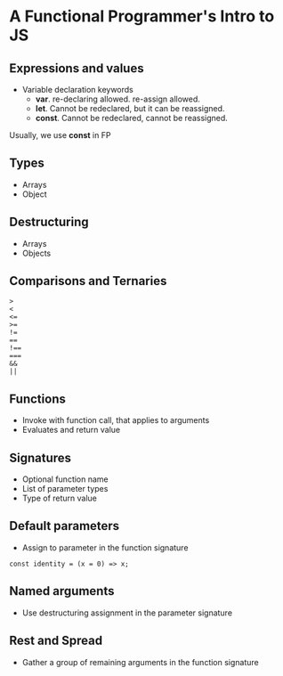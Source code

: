 # A Functional Programmer's Intro to JS

## Expressions and values
- Variable declaration keywords
    - **var**. re-declaring allowed. re-assign allowed.
    - **let**. Cannot be redeclared, but it can be reassigned.
    - **const**. Cannot be redeclared, cannot be reassigned.
    
Usually, we use **const** in FP

## Types
- Arrays
- Object

## Destructuring
- Arrays
- Objects

## Comparisons and Ternaries
```
>
<
<=
>=
!=
==
!==
===
&&
||
```

## Functions
- Invoke with function call, that applies to arguments
- Evaluates and return value

## Signatures
- Optional function name
- List of parameter types
- Type of return value

## Default parameters
- Assign to parameter in the function signature
```
const identity = (x = 0) => x;
```

## Named arguments
- Use destructuring assignment in the parameter signature

## Rest and Spread
- Gather a group of remaining arguments in the function signature

